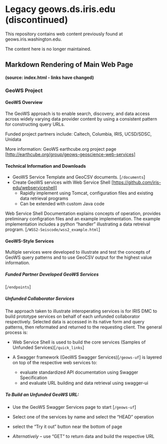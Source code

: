 # Legacy geows.ds.iris.edu (discontinued)

This repository contains web content previously found at geows.iris.washington.edu.

The content here is no longer maintained.

## Markdown Rendering of Main Web Page 
#### (source: index.html - links have changed)


### GeoWS Project

#### GeoWS Overview

The GeoWS approach is to enable search, discovery, and data access across widely varying
data provider content by using a consistent pattern for constructing query URLs.

Funded project partners include: Caltech, Columbia, IRIS, UCSD/SDSC, Unidata

More information: GeoWS earthcube.org project page [http://earthcube.org/group/geows-geoscience-web-services]

#### Technical Information and Downloads

* GeoWS Service Template and GeoCSV documents. [`/documents`]
* Create GeoWS services with Web Service Shell [https://github.com/iris-edu/webserviceshell]
    * Rapidly implement using Tomcat, configuration files and existing data retrieval programs
    * Can be extended with custom Java code

Web Service Shell Documentation explains concepts of operation, provides preliminary
configration files and an example implementation. The example implementation includes
a python “handler” illustrating a data retreival program. [`/WSS2-Seiscode/wss2_example.html`]

#### GeoWS-Style Services

Multiple services were developed to illustrate and test the concepts of GeoWS query
patterns and to use GeoCSV output for the highest value information.

##### Funded Partner Developed GeoWS Services
[`/endpoints`]

##### Unfunded Collaborator Services

The approach taken to illustrate interoperating services is for IRIS DMC to build prototype
services on behalf of each unfunded collaborator respectively. Selected data is accessed
in its native form and query patterns, then reformated and returned to the requesting client.
The general process is:

* Web Service Shell is used to build the core services (Samples of Unfunded Services)[`/quick_links`]

* A Swagger framework (GeoWS Swagger Services)[`/geows-uf`] is layered on top of the respective web services to:
    * evaluate standardized API documentation using Swagger Specification
    * and evaluate URL building and data retrieval using swagger-ui

##### To Build an Unfunded GeoWS URL:

* Use the GeoWS Swagger Services page to start [`/geows-uf`]
    
* Select one of the services by name and select the “HEAD” operation
    
* select the “Try it out” button near the bottom of page
    
* _Alternatively_ – use “GET” to return data and build the respective URL


